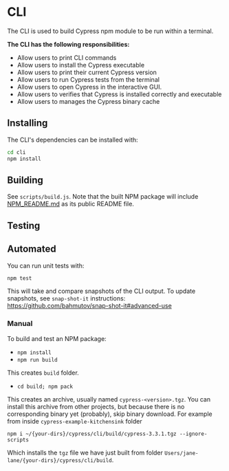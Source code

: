# CLI

The CLI is used to build Cypress npm module to be run within a terminal.

**The CLI has the following responsibilities:**

- Allow users to print CLI commands
- Allow users to install the Cypress executable
- Allow users to print their current Cypress version
- Allow users to run Cypress tests from the terminal
- Allow users to open Cypress in the interactive GUI.
- Allow users to verifies that Cypress is installed correctly and executable
- Allow users to manages the Cypress binary cache

## Installing

The CLI's dependencies can be installed with:

```bash
cd cli
npm install
```

## Building

See `scripts/build.js`. Note that the built NPM package will include [NPM_README.md](NPM_README.md) as its public README file.

## Testing

## Automated

You can run unit tests with:

```bash
npm test
```

This will take and compare snapshots of the CLI output. To update snapshots, see `snap-shot-it` instructions: https://github.com/bahmutov/snap-shot-it#advanced-use

### Manual

To build and test an NPM package:

- `npm install`
- `npm run build`

This creates `build` folder.

- `cd build; npm pack`

This creates an archive, usually named `cypress-<version>.tgz`. You can install this archive from other projects, but because there is no corresponding binary yet (probably), skip binary download. For example from inside `cypress-example-kitchensink` folder

```shell
npm i ~/{your-dirs}/cypress/cli/build/cypress-3.3.1.tgz --ignore-scripts
```

Which installs the `tgz` file we have just built from folder `Users/jane-lane/{your-dirs}/cypress/cli/build`.
